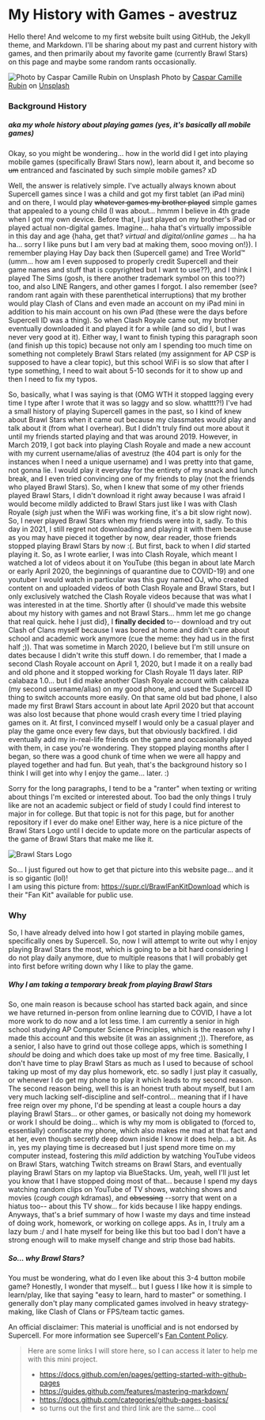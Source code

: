 # My History with Games - avestruz

Hello there! And welcome to my first website built using GitHub, the Jekyll theme, and Markdown. I'll be sharing about my past and current history with games, and then primarily about my favorite game (currently Brawl Stars) on this page and maybe some random rants occasionally.

![Photo by Caspar Camille Rubin on Unsplash](https://images.unsplash.com/photo-1527334919515-b8dee906a34b?ixid=MnwxMjA3fDB8MHxwaG90by1wYWdlfHx8fGVufDB8fHx8&ixlib=rb-1.2.1&auto=format&fit=crop&w=1170&q=80)
Photo by [Caspar Camille Rubin](https://unsplash.com/photos/DrL-cwqD6tM) on [Unsplash](https://unsplash.com/)

### Background History 
##### aka my whole history about playing games (yes, it's basically all mobile games)

Okay, so you might be wondering... how in the world did I get into playing mobile games (specifically Brawl Stars now), learn about it, and become so ~~um~~ entranced and fascinated by such simple mobile games? xD 

Well, the answer is relatively simple. I've actually always known about Supercell games since I was a child and got my first tablet (an iPad mini) and on there, I would play ~~whatever games my brother played~~ simple games that appealed to a young child (I was about... hmmm I believe in 4th grade when I got my own device. Before that, I just played on my brother's iPad or played actual non-digital games. Imagine... haha that's virtually impossible in this day and age {haha, get that? *virtual* and *digital/online games* ... ha ha ha... sorry I like puns but I am very bad at making them, sooo moving on!}). I remember playing Hay Day back then (Supercell game) and Tree World™ (umm... how am I even supposed to properly credit Supercell and their game names and stuff that is copyrighted but I want to use??), and I think I played The Sims (gosh, is there another trademark symbol on this too??) too, and also LINE Rangers, and other games I forgot. I also remember (see? random rant again with these parenthetical interruptions) that my brother would play Clash of Clans and even made an account on my iPad mini in addition to his main account on his own iPad (these were the days before Supercell ID was a thing). So when Clash Royale came out, my brother eventually downloaded it and played it for a while (and so did I, but I was never very good at it). Either way, I want to finish typing this paragraph soon (and finish up this topic) because not only am I spending too much time on something not completely Brawl Stars related (my assignment for AP CSP is supposed to have a clear topic), but this school WiFi is so slow that after I type something, I need to wait about 5-10 seconds for it to show up and then I need to fix my typos.

So, basically, what I was saying is that (OMG WTH it stopped lagging every time I type after I wrote that it was so laggy and so slow. whatttt?!) I've had a small history of playing Supercell games in the past, so I kind of knew about Brawl Stars when it came out because my classmates would play and talk about it (from what I overhear). But I didn't truly find out more about it until my friends started playing and that was around 2019. However, in March 2019, I got back into playing Clash Royale and made a new account with my current username/alias of avestruz (the 404 part is only for the instances when I need a unique username) and I was pretty into that game, not gonna lie. I would play it everyday for the entirety of my snack and lunch break, and I even tried convincing one of my friends to play (not the friends who played Brawl Stars). So, when I knew that some of my other friends played Brawl Stars, I didn't download it right away because I was afraid I would become mildly addicted to Brawl Stars just like I was with Clash Royale (*sigh* just when the WiFi was working fine, it's a bit slow right now). So, I never played Brawl Stars when my friends were into it, sadly. To this day in 2021, I still regret not downloading and playing it with them because as you may have pieced it together by now, dear reader, those friends stopped playing Brawl Stars by now :(. But first, back to when I *did* started playing it. So, as I wrote earlier, I was into Clash Royale, which meant I watched a lot of videos about it on YouTube (this began in about late March or early April 2020, the beginnings of quarantine due to COVID-19) and one youtuber I would watch in particular was this guy named OJ, who created content on and uploaded videos of both Clash Royale and Brawl Stars, but I only exclusively watched the Clash Royale videos because that was what I was interested in at the time. Shortly after {I should've made this website about my history with games and not Brawl Stars... hmm let me go change that real quick. hehe I just did}, I **finally decided** to-- download and try out Clash of Clans myself because I was bored at home and didn't care about school and academic work anymore (cue the meme: they had us in the first half ;)). That was sometime in March 2020, I believe but I'm still unsure on dates because I didn't write this stuff down. I do remember, that I made a second Clash Royale account on April 1, 2020, but I made it on a really bad and old phone and it stopped working for Clash Royale 11 days later. RIP calabaza 1.0... but I did make another Clash Royale account with calabaza (my second username/alias) on my good phone, and used the Supercell ID thing to switch accounts more easily. On that same old but bad phone, I also made my first Brawl Stars account in about late April 2020 but that account was also lost because that phone would crash every time I tried playing games on it. At first, I convinced myself I would only be a casual player and play the game once every few days, but that obviously backfired. I did eventually add my in-real-life friends on the game and occasionally played with them, in case you're wondering. They stopped playing months after I began, so there was a good chunk of time when we were all happy and played together and had fun. But yeah, that's the background history so I think I will get into why I enjoy the game... later. :)

Sorry for the long paragraphs, I tend to be a "ranter" when texting or writing about things I'm excited or interested about. Too bad the only things I truly like are not an academic subject or field of study I could find interest to major in for college. But that topic is not for this page, but for another repository if I ever do make one! Either way, here is a nice picture of the Brawl Stars Logo until I decide to update more on the particular aspects of the game of Brawl Stars that make me like it.


![Brawl Stars Logo](https://scfiles.egnyte.com/openpublicdocument.do?forceDownload=false&preview=true&thumbNail=true&w=1200&h=1200&type=proportional&forceDownload=false&link_id=era0VTYeRl&entryId=3d510220-7ec6-4bc8-b992-68b49a55e40f&cb=1633025041508)

So... I just figured out how to get that picture into this website page... and it is so gigantic (lol)! \
I am using this picture from: https://supr.cl/BrawlFanKitDownload which is their "Fan Kit" available for public use.

### Why
So, I have already delved into how I got started in playing mobile games, specifically ones by Supercell. So, now I will attempt to write out why I enjoy playing Brawl Stars the most, which is going to be a bit hard considering I do not play daily anymore, due to multiple reasons that I will probably get into first before writing down why I like to play the game.

##### Why I am taking a temporary break from playing Brawl Stars
So, one main reason is because school has started back again, and since we have returned in-person from online learning due to COVID, I have a lot more work to do now and a lot less time. I am currently a senior in high school studying AP Computer Science Principles, which is the reason why I made this account and this website (it was an assignment ;)). Therefore, as a senior, I also have to grind out those college apps, which is something I *should* be doing and which does take up most of my free time. Basically, I don't have time to play Brawl Stars as much as I used to because of school taking up most of my day plus homework, etc. so sadly I just play it casually, or whenever I do get my phone to play it which leads to my second reason. The second reason being, well this is an honest truth about myself, but I am very much lacking self-discipline and self-control... meaning that if I have free reign over my phone, I'd be spending at least a couple hours a day playing Brawl Stars... or other games, or basically not doing my homework or work I should be doing... which is why my mom is obligated to (forced to, essentially) confiscate my phone, which also makes me mad at that fact and at her, even though secretly deep down inside I know it does help... a bit. As in, yes my playing time is decreased but I just spend more time on my computer instead, fostering this *mild* addiction by watching YouTube videos on Brawl Stars, watching Twitch streams on Brawl Stars, and eventually playing Brawl Stars on my laptop via BlueStacks. Um, yeah, well I'll just let you know that I have stopped doing most of that... because I spend my days watching random clips on YouTube of TV shows, watching shows and movies (*cough cough* kdramas), and ~~obsessing~~ --sorry that went on a hiatus too-- about this TV show... for kids because I like happy endings. Anyways, that's a brief summary of how I waste my days and time instead of doing work, homework, or working on college apps. As in, I truly am a lazy bum :/ and I hate myself for being like this but too bad I don't have a strong enough will to make myself change and strip those bad habits.

##### So... why Brawl Stars?
You must be wondering, what do I even like about this 3-4 button mobile game? Honestly, I wonder that myself... but I guess I like how it is simple to learn/play, like that saying "easy to learn, hard to master" or something. I generally don't play many complicated games involved in heavy strategy-making, like Clash of Clans or FPS/team tactic games.


An official disclaimer: This material is unofficial and is not endorsed by Supercell. For more information see Supercell's [Fan Content Policy](https://www.supercell.com/fan-content-policy/).



> Here are some links I will store here, so I can access it later to help me with this mini project.
> - https://docs.github.com/en/pages/getting-started-with-github-pages
> - https://guides.github.com/features/mastering-markdown/
> - https://docs.github.com/categories/github-pages-basics/
> - so turns out the first and third link are the same... cool

